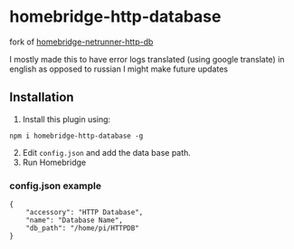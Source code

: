 # homebridge-http-database

fork of [homebridge-netrunner-http-db](https://www.npmjs.com/package/homebridge-netrunner-http-db)

I mostly made this to have error logs translated (using google translate) in english as opposed to russian
I might make future updates

## Installation

1. Install this plugin using:

```
npm i homebridge-http-database -g
```

2. Edit `config.json` and add the data base path.
3. Run Homebridge

### config.json example

```
{
    "accessory": "HTTP Database",
    "name": "Database Name",
    "db_path": "/home/pi/HTTPDB"
}
```
